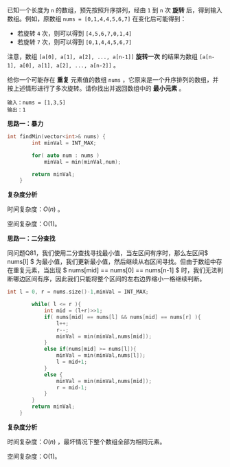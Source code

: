 
已知一个长度为 `n` 的数组，预先按照升序排列，经由 `1` 到 `n` 次 **旋转** 后，得到输入数组。例如，原数组 `nums = [0,1,4,4,5,6,7]` 在变化后可能得到：

- 若旋转 `4` 次，则可以得到 `[4,5,6,7,0,1,4]`
- 若旋转 `7` 次，则可以得到 `[0,1,4,4,5,6,7]`

注意，数组 `[a[0], a[1], a[2], ..., a[n-1]]` **旋转一次** 的结果为数组 `[a[n-1], a[0], a[1], a[2], ..., a[n-2]]` 。

给你一个可能存在 **重复** 元素值的数组 `nums` ，它原来是一个升序排列的数组，并按上述情形进行了多次旋转。请你找出并返回数组中的 **最小元素** 。

```
输入：nums = [1,3,5]
输出：1
```



<b>思路一：暴力</b>

```c++
int findMin(vector<int>& nums) {
        int minVal = INT_MAX;

        for( auto num : nums )
            minVal = min(minVal,num);

        return minVal;
    }
```

**复杂度分析**

时间复杂度：$O(n)$ 。

空间复杂度：O(1)。



<b>思路一：二分查找</b>

同问题Q81，我们使用二分查找寻找最小值，当左区间有序时，那么左区间$ nums[l] $ 为最小值，我们更新最小值，然后继续从右区间寻找。但由于数组中存在重复元素，当出现 $ nums[mid] == nums[0] == nums[n-1] $ 时，我们无法判断哪边区间有序，因此我们只能将整个区间的左右边界缩小一格继续判断。

```c++
int l = 0, r = nums.size()-1,minVal = INT_MAX;

        while( l <= r ){
            int mid = (l+r)>>1;
            if( nums[mid] == nums[l] && nums[mid] == nums[r] ){
                l++;
                r--;
                minVal = min(minVal,nums[mid]);
            }
            else if(nums[mid] >= nums[l]){
                minVal = min(minVal,nums[l]);
                l = mid+1;
            }
            else {
                minVal = min(minVal,nums[mid]);
                r = mid-1;
            }
        }
        return minVal;
    }
```

<b>复杂度分析</b> 

时间复杂度：$O(n)$ ，最坏情况下整个数组全部为相同元素。

空间复杂度：O(1)。